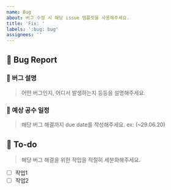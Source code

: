 ```yaml
---
name: Bug
about: 버그 수정 시 해당 issue 템플릿을 사용해주세요.
title: 'Fix: '
labels: ':bug: bug'
assignees: ''
---
```


## 🐛 Bug Report

### 📌 버그 설명

> 어떤 버그인지, 어디서 발생하는지 등등을 설명해주세요.

### 📅 예상 공수 일정

> 해당 버그 해결까지 due date를 작성해주세요. ex: (~29.06.20)

## 🌿 To-do

> 해당 버그 해결을 위한 작업을 적절히 세분화해주세요.

- [ ] 작업1
- [ ] 작업2

